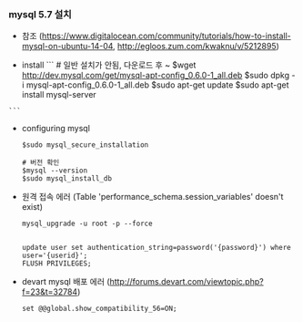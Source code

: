 ### mysql 5.7 설치
  * 참조 (https://www.digitalocean.com/community/tutorials/how-to-install-mysql-on-ubuntu-14-04, http://egloos.zum.com/kwaknu/v/5212895)

  *  install 
    ```
    # 일반 설치가 안됨, 다운로드 후 ~
    $wget http://dev.mysql.com/get/mysql-apt-config_0.6.0-1_all.deb
    $sudo dpkg -i mysql-apt-config_0.6.0-1_all.deb
    $sudo apt-get update
    $sudo apt-get install mysql-server
   
    ```
    
  * configuring mysql
    ```
    $sudo mysql_secure_installation
    
    # 버전 확인
    $mysql --version
    $sudo mysql_install_db

    ```
    
  * 원격 접속 에러 (Table 'performance_schema.session_variables' doesn't exist)
    ```
    mysql_upgrade -u root -p --force
    
    
    update user set authentication_string=password('{password}') where user='{userid}';
    FLUSH PRIVILEGES;
    ```
    
  * devart mysql 배포 에러 (http://forums.devart.com/viewtopic.php?f=23&t=32784)

     ```
     set @@global.show_compatibility_56=ON; 
     ```
    
    
     
    
     
  